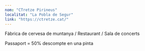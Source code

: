 ```yaml
---
nom: "CTretze Pirineus"
localitat: "La Pobla de Segur"
link: "https://ctretze.cat/"
---
```


Fàbrica de cervesa de muntanya / Restaurant / Sala de concerts

Passaport = 50% descompte en una pinta
